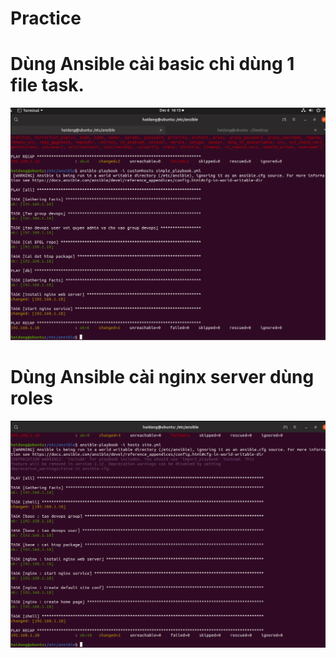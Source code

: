 ﻿# Practice

# Dùng Ansible cài basic chỉ dùng 1 file task.
<img src = "../Images/Practice/Anh_1.png">  

# Dùng Ansible cài nginx server dùng roles
<img src = "../Images/Practice/Anh_2.png">  


